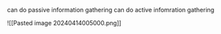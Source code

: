 
can do passive information gathering
can do active infomration gathering

![[Pasted image 20240414005000.png]]